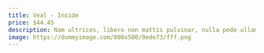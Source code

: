 ```yaml
---
title: Veal - Inside
price: $44.45
description: Nam ultrices, libero non mattis pulvinar, nulla pede ullamcorper augue, a suscipit nulla elit ac nulla. Sed vel enim sit amet nunc viverra dapibus. Nulla suscipit ligula in lacus.
image: https://dummyimage.com/800x500/9ede73/fff.png
---
```

